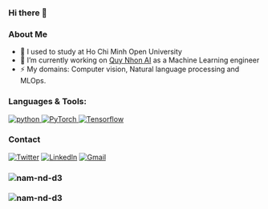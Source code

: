 ### Hi there 👋
<h3>About Me</h3>

- 🌱 I used to study at Ho Chi Minh Open University
- 🔭 I’m currently working on [Quy Nhon AI](https://quynhon.ai/) as a Machine Learning engineer
- ⚡ My domains: Computer vision, Natural language processing and MLOps.

<h3 align="left">Languages & Tools:</h3>

<p align="left">

<a href="https://www.python.org" target="_blank"> <img src="https://img.shields.io/badge/Python-14354C?style=for-the-badge&logo=python&logoColor=white" alt="python" /> </a>
<a href="https://pytorch.org/" target="_blank"> <img alt="PyTorch" src="https://img.shields.io/badge/PyTorch-%23EE4C2C.svg?style=for-the-badge&logo=PyTorch&logoColor=white" />
<a href="https://www.tensorflow.org/" target="_blank"> <img alt="Tensorflow" src="https://img.shields.io/badge/TensorFlow-%23FF6F00.svg?style=for-the-badge&logo=TensorFlow&logoColor=white" /> 
</a>

</p>

<h3>Contact</h3>
<p>
<p>
  <a href="https://twitter.com/NguyenN10060376" target="_blank"><img alt="Twitter" src="https://img.shields.io/badge/twitter-%231DA1F2.svg?&style=for-the-badge&logo=twitter&logoColor=white" /></a> 
  <a href="https://www.linkedin.com/in/nguyen-nam-0a9b0721a/" target="_blank"><img alt="LinkedIn" src="https://img.shields.io/badge/linkedin-%230077B5.svg?&style=for-the-badge&logo=linkedin&logoColor=white" /></a>
  <a href="mailto:nam.nd.00@gmail.com"> <img alt="Gmail" src="https://img.shields.io/badge/Gmail-D14836?style=for-the-badge&logo=gmail&logoColor=white" />
     </a>
</p>

<h3>
<img align="left" src="https://github-readme-stats.vercel.app/api/top-langs/?username=nam-nd-d3&layout=compact&hide=html&theme=onedark" alt="nam-nd-d3" />
</h3>
<br />
<h3>
<img align="left" src="https://github-readme-stats.vercel.app/api?username=nam-nd-d3&show_icons=true&theme=onedark" alt="nam-nd-d3" />
</h3>


